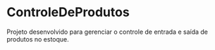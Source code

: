 # ControleDeProdutos
Projeto desenvolvido para gerenciar o controle de entrada e saída de produtos no estoque.
